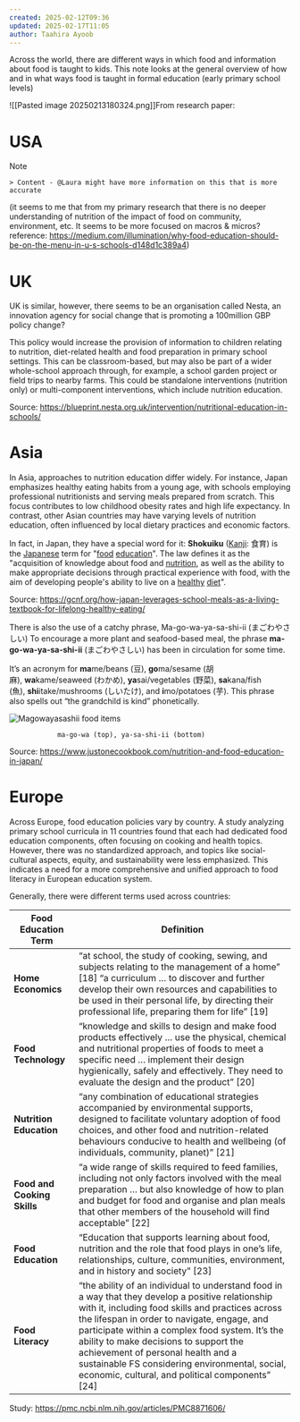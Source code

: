 ```yaml
---
created: 2025-02-12T09:36
updated: 2025-02-17T11:05
author: Taahira Ayoob
---
```

Across the world, there are different ways in which food and information about food is taught to kids. This note looks at the general overview of how and in what ways food is taught in formal education (early primary school levels)

![[Pasted image 20250213180324.png]]From research paper: 

# USA

> [!NOTE]
    > Content - @Laura might have more information on this that is more accurate

(it seems to me that from my primary research that there is no deeper understanding of nutrition of  the impact of food on community, environment, etc. It seems to be more focused on macros & micros? reference: https://medium.com/illumination/why-food-education-should-be-on-the-menu-in-u-s-schools-d148d1c389a4)
# UK

UK is similar, however, there seems to be an organisation called Nesta, an innovation agency for social change that is promoting a 100million GBP policy change? 

This policy would increase the provision of information to children relating to nutrition, diet-related health and food preparation in primary school settings. This can be classroom-based, but may also be part of a wider whole-school approach through, for example, a school garden project or field trips to nearby farms. This could be standalone interventions (nutrition only) or multi-component interventions, which include nutrition education.

Source: https://blueprint.nesta.org.uk/intervention/nutritional-education-in-schools/   
# Asia

In Asia, approaches to nutrition education differ widely. For instance, Japan emphasizes healthy eating habits from a young age, with schools employing professional nutritionists and serving meals prepared from scratch. This focus contributes to low childhood obesity rates and high life expectancy. In contrast, other Asian countries may have varying levels of nutrition education, often influenced by local dietary practices and economic factors.

In fact, in Japan, they have a special word for it: **Shokuiku** ([Kanji](https://en.wikipedia.org/wiki/Kanji "Kanji"): 食育) is the [Japanese](https://en.wikipedia.org/wiki/Japanese_language "Japanese language") term for "[food](https://en.wikipedia.org/wiki/Food "Food") [education](https://en.wikipedia.org/wiki/Education "Education")". The law defines it as the "acquisition of knowledge about food and [nutrition](https://en.wikipedia.org/wiki/Nutrition "Nutrition"), as well as the ability to make appropriate decisions through practical experience with food, with the aim of developing people's ability to live on a [healthy](https://en.wikipedia.org/wiki/Health "Health") [diet](https://en.wikipedia.org/wiki/Diet_\(nutrition\) "Diet (nutrition)")". 

Source: https://gcnf.org/how-japan-leverages-school-meals-as-a-living-textbook-for-lifelong-healthy-eating/ 

There is also the use of a catchy phrase, Ma-go-wa-ya-sa-shi-ii (まごわやさしい)
To encourage a more plant and seafood-based meal, the phrase **ma-go-wa-ya-sa-shi-ii** (まごわやさしい) has been in circulation for some time.

It’s an acronym for **ma**me/beans (豆), **go**ma/sesame (胡麻), **wa**kame/seaweed (わかめ), **ya**sai/vegetables (野菜), **sa**kana/fish (魚), **shi**itake/mushrooms (しいたけ), and **i**mo/potatoes (芋). This phrase also spells out “the grandchild is kind” phonetically.

![Magowayasashii food items](https://www.justonecookbook.com/wp-content/uploads/2022/01/Magowayasashi-food-items-6130.jpg)

				ma-go-wa (top), ya-sa-shi-ii (bottom)

Source: https://www.justonecookbook.com/nutrition-and-food-education-in-japan/
# Europe

Across Europe, food education policies vary by country. A study analyzing primary school curricula in 11 countries found that each had dedicated food education components, often focusing on cooking and health topics. However, there was no standardized approach, and topics like social-cultural aspects, equity, and sustainability were less emphasized. This indicates a need for a more comprehensive and unified approach to food literacy in European education system. 

Generally, there were different terms used across countries:

|**Food Education Term**|**Definition**|
|---|---|
|**Home Economics**|“at school, the study of cooking, sewing, and subjects relating to the management of a home” [18] “a curriculum … to discover and further develop their own resources and capabilities to be used in their personal life, by directing their professional life, preparing them for life” [19]|
|**Food Technology**|“knowledge and skills to design and make food products effectively … use the physical, chemical and nutritional properties of foods to meet a specific need … implement their design hygienically, safely and effectively. They need to evaluate the design and the product” [20]|
|**Nutrition Education**|“any combination of educational strategies accompanied by environmental supports, designed to facilitate voluntary adoption of food choices, and other food and nutrition-related behaviours conducive to health and wellbeing (of individuals, community, planet)” [21]|
|**Food and Cooking Skills**|“a wide range of skills required to feed families, including not only factors involved with the meal preparation … but also knowledge of how to plan and budget for food and organise and plan meals that other members of the household will find acceptable” [22]|
|**Food Education**|“Education that supports learning about food, nutrition and the role that food plays in one’s life, relationships, culture, communities, environment, and in history and society” [23]|
|**Food Literacy**|“the ability of an individual to understand food in a way that they develop a positive relationship with it, including food skills and practices across the lifespan in order to navigate, engage, and participate within a complex food system. It’s the ability to make decisions to support the achievement of personal health and a sustainable FS considering environmental, social, economic, cultural, and political components” [24]|

Study: https://pmc.ncbi.nlm.nih.gov/articles/PMC8871606/ 


